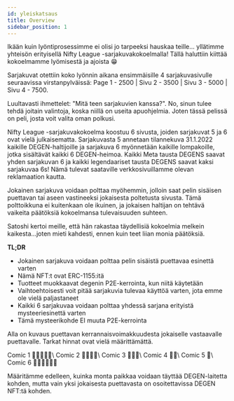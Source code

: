 ```yaml
---
id: yleiskatsaus
title: Overview
sidebar_position: 1
---
```


Ikään kuin lyöntiprosessimme ei olisi jo tarpeeksi hauskaa teille... yllätimme yhteisön erityisellä Nifty League -sarjakuvakokoelmalla! Tällä haluttiin kiittää kokoelmamme lyömisestä ja ajoista 😁

Sarjakuvat otettiin koko lyönnin aikana ensimmäisille 4 sarjakuvasivulle seuraavissa virstanpylväissä: Page 1 - 2500 | Sivu 2 - 3500 | Sivu 3 - 5000 | Sivu 4 - 7500.

Luultavasti ihmettelet: "Mitä teen sarjakuvien kanssa?". No, sinun tulee tehdä joitain valintoja, koska niillä on useita apuohjelmia. Joten tässä pelissä on peli, josta voit valita oman polkusi.

Nifty League -sarjakuvakokoelma koostuu 6 sivusta, joiden sarjakuvat 5 ja 6 ovat vielä julkaisematta. Sarjakuvasta 5 annetaan tilannekuva 31.1.2022 kaikille DEGEN-haltijoille ja sarjakuva 6 myönnetään kaikille lompakoille, jotka sisältävät kaikki 6 DEGEN-heimoa. Kaikki Meta tausta DEGENS saavat yhden sarjakuvan 6 ja kaikki legendaariset tausta DEGENS saavat kaksi sarjakuvaa 6s! Nämä tulevat saataville verkkosivuillamme olevan reklamaation kautta.

Jokainen sarjakuva voidaan polttaa myöhemmin, jolloin saat pelin sisäisen puettavan tai aseen vastineeksi jokaisesta poltetusta sivusta. Tämä polttoikkuna ei kuitenkaan ole ikuinen, ja jokaisen haltijan on tehtävä vaikeita päätöksiä kokoelmansa tulevaisuuden suhteen.

Satoshi kertoi meille, että hän rakastaa täydellisiä kokoelmia melkein kaikesta…joten mieti kahdesti, ennen kuin teet liian monia päätöksiä.

**TL;DR**

- Jokainen sarjakuva voidaan polttaa pelin sisäistä puettavaa esinettä varten
- Nämä NFT:t ovat ERC-1155:itä
- Tuotteet muokkaavat degenin P2E-kerrointa, kun niitä käytetään
- Vaihtoehtoisesti voit pitää sarjakuvia tulevaa käyttöä varten, jota emme ole vielä paljastaneet
- Kaikki 6 sarjakuvaa voidaan polttaa yhdessä sarjana erityistä mysteeriesinettä varten
- Tämä mysteerikohde EI muuta P2E-kerrointa

Alla on kuvaus puettavan kerrannaisvoimakkuudesta jokaiselle vastaavalle puettavalle. Tarkat hinnat ovat vielä määrittämättä.

Comic 1 💪💪💪💪💪\ Comic 2 💪💪💪💪\ Comic 3 💪💪💪\ Comic 4 💪💪\ Comic 5 💪\ Comic 6 💪💪💪💪💪💪


Määritämme edelleen, kuinka monta paikkaa voidaan täyttää DEGEN-laitetta kohden, mutta vain yksi jokaisesta puettavasta on osoitettavissa DEGEN NFT:tä kohden. 
